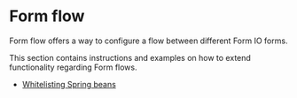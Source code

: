 # Form flow

Form flow offers a way to configure a flow between different Form IO forms.

This section contains instructions and examples on how to extend functionality regarding Form flows.

* [Whitelisting Spring beans](whitelist-spring-bean.md)
